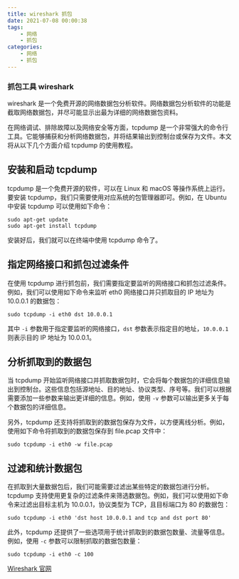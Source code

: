 ```yaml
---
title: wireshark 抓包    
date: 2021-07-08 00:00:38    
tags:    
    - 网络    
    - 抓包    
categories:    
    - 网络    
    - 抓包
---
```


### 抓包工具 wireshark


wireshark 是一个免费开源的网络数据包分析软件。网络数据包分析软件的功能是截取网络数据包，并尽可能显示出最为详细的网络数据包资料。

在网络调试、排除故障以及网络安全等方面，tcpdump 是一个非常强大的命令行工具。它能够捕获和分析网络数据包，并将结果输出到控制台或保存为文件。本文将从以下几个方面介绍 tcpdump 的使用教程。

## 安装和启动 tcpdump

tcpdump 是一个免费开源的软件，可以在 Linux 和 macOS 等操作系统上运行。要安装 tcpdump，我们只需要使用对应系统的包管理器即可。例如，在 Ubuntu 中安装 tcpdump 可以使用如下命令：

```
sudo apt-get update
sudo apt-get install tcpdump
```

安装好后，我们就可以在终端中使用 tcpdump 命令了。

## 指定网络接口和抓包过滤条件

在使用 tcpdump 进行抓包前，我们需要指定要监听的网络接口和抓包过滤条件。例如，我们可以使用如下命令来监听 eth0 网络接口并只抓取目的 IP 地址为 10.0.0.1 的数据包：

```
sudo tcpdump -i eth0 dst 10.0.0.1
```

其中 `-i` 参数用于指定要监听的网络接口，`dst` 参数表示指定目的地址，`10.0.0.1` 则表示目的 IP 地址为 10.0.0.1。

## 分析抓取到的数据包

当 tcpdump 开始监听网络接口并抓取数据包时，它会将每个数据包的详细信息输出到控制台。这些信息包括源地址、目的地址、协议类型、序号等。我们可以根据需要添加一些参数来输出更详细的信息。例如，使用 `-v` 参数可以输出更多关于每个数据包的详细信息。

另外，tcpdump 还支持将抓取到的数据包保存为文件，以方便离线分析。例如，使用如下命令将抓取到的数据包保存到 file.pcap 文件中：

```
sudo tcpdump -i eth0 -w file.pcap
```

## 过滤和统计数据包

在抓取到大量数据包后，我们可能需要过滤出某些特定的数据包进行分析。tcpdump 支持使用更复杂的过滤条件来筛选数据包。例如，我们可以使用如下命令来过滤出目标主机为 10.0.0.1，协议类型为 TCP，且目标端口为 80 的数据包：

```
sudo tcpdump -i eth0 'dst host 10.0.0.1 and tcp and dst port 80'
```

此外，tcpdump 还提供了一些选项用于统计抓取到的数据包数量、流量等信息。例如，使用 `-c` 参数可以限制抓取的数据包数量：

```
sudo tcpdump -i eth0 -c 100
```

[Wireshark 官网](https://www.wireshark.org/)

